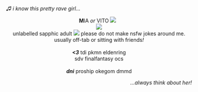 <i>♫ i know this pretty rave girl...</i>
<p align="center">
 <b>M</b>IA  <i>or</i>  VITO‎ ‎<img src="https://64.media.tumblr.com/51bde53c9332aa9dd5d78f3e2787f9de/b1701af0a1435f1a-96/s250x400/231a9a72c1fd1e49c443816d0fc12d47e8a37e5e.gifv">‎‎ ‎ ‎ 
<br><img src="https://files.catbox.moe/n003ed.png">
<br>unlabelled sapphic adult  <img src="https://64.media.tumblr.com/5d2a87b7d2b29fc5bcdce2653bc97c06/700d47a0da76ee76-a1/s100x200/b0dc46df13c41292490c4db0d71d82624a552980.gifv">‎  please do not make nsfw jokes around me.
  <br> usually off-tab or sitting with friends<i>!</i>
  <br><br> <i><b><3</b></i> tdi pkmn eldenring
    <br> sdv finalfantasy ocs
<br><br> <i><b>dni</b></i> proship okegom dmmd
</p>
<p align="right">
<i>...always think about her!</i>
</p>
